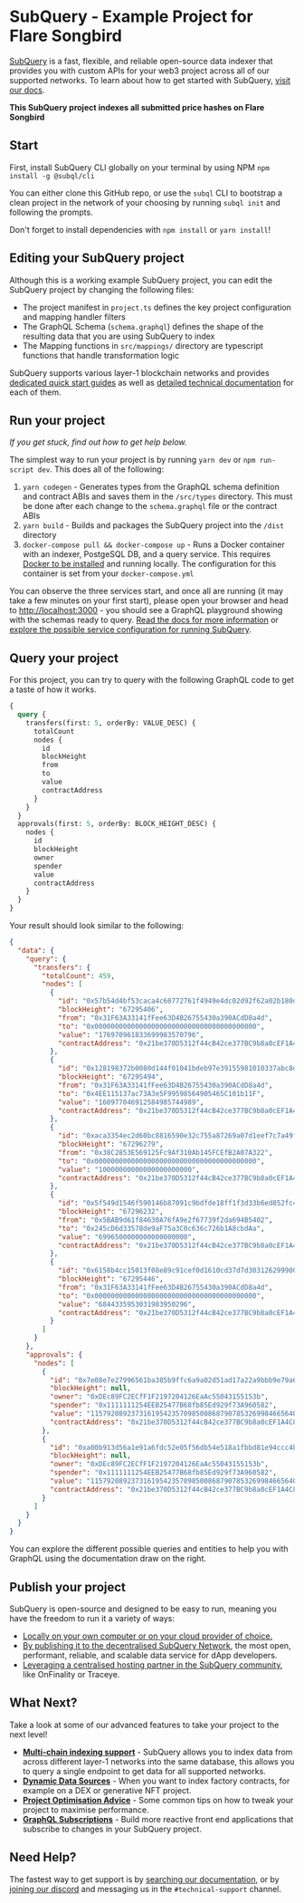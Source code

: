 # SubQuery - Example Project for Flare Songbird

[SubQuery](https://subquery.network) is a fast, flexible, and reliable open-source data indexer that provides you with custom APIs for your web3 project across all of our supported networks. To learn about how to get started with SubQuery, [visit our docs](https://academy.subquery.network).

**This SubQuery project indexes all submitted price hashes on Flare Songbird**

## Start

First, install SubQuery CLI globally on your terminal by using NPM `npm install -g @subql/cli`

You can either clone this GitHub repo, or use the `subql` CLI to bootstrap a clean project in the network of your choosing by running `subql init` and following the prompts.

Don't forget to install dependencies with `npm install` or `yarn install`!

## Editing your SubQuery project

Although this is a working example SubQuery project, you can edit the SubQuery project by changing the following files:

- The project manifest in `project.ts` defines the key project configuration and mapping handler filters
- The GraphQL Schema (`schema.graphql`) defines the shape of the resulting data that you are using SubQuery to index
- The Mapping functions in `src/mappings/` directory are typescript functions that handle transformation logic

SubQuery supports various layer-1 blockchain networks and provides [dedicated quick start guides](https://academy.subquery.network/quickstart/quickstart.html) as well as [detailed technical documentation](https://academy.subquery.network/build/introduction.html) for each of them.

## Run your project

_If you get stuck, find out how to get help below._

The simplest way to run your project is by running `yarn dev` or `npm run-script dev`. This does all of the following:

1.  `yarn codegen` - Generates types from the GraphQL schema definition and contract ABIs and saves them in the `/src/types` directory. This must be done after each change to the `schema.graphql` file or the contract ABIs
2.  `yarn build` - Builds and packages the SubQuery project into the `/dist` directory
3.  `docker-compose pull && docker-compose up` - Runs a Docker container with an indexer, PostgeSQL DB, and a query service. This requires [Docker to be installed](https://docs.docker.com/engine/install) and running locally. The configuration for this container is set from your `docker-compose.yml`

You can observe the three services start, and once all are running (it may take a few minutes on your first start), please open your browser and head to [http://localhost:3000](http://localhost:3000) - you should see a GraphQL playground showing with the schemas ready to query. [Read the docs for more information](https://academy.subquery.network/run_publish/run.html) or [explore the possible service configuration for running SubQuery](https://academy.subquery.network/run_publish/references.html).

## Query your project

For this project, you can try to query with the following GraphQL code to get a taste of how it works.

```graphql
{
  query {
    transfers(first: 5, orderBy: VALUE_DESC) {
      totalCount
      nodes {
        id
        blockHeight
        from
        to
        value
        contractAddress
      }
    }
  }
  approvals(first: 5, orderBy: BLOCK_HEIGHT_DESC) {
    nodes {
      id
      blockHeight
      owner
      spender
      value
      contractAddress
    }
  }
}
```

Your result should look similar to the following:

```json
{
  "data": {
    "query": {
      "transfers": {
        "totalCount": 459,
        "nodes": [
          {
            "id": "0x57b54d4bf53caca4c60772761f4949e4dc02d92f62a02b180d5b382d50b7787d",
            "blockHeight": "67295406",
            "from": "0x31F63A33141fFee63D4B26755430a390ACdD8a4d",
            "to": "0x0000000000000000000000000000000000000000",
            "value": "176970961833699983570796",
            "contractAddress": "0x21be370D5312f44cB42ce377BC9b8a0cEF1A4C83"
          },
          {
            "id": "0x128198372b0080d144f01041bdeb97e39155981010337abc8dc18878727af227",
            "blockHeight": "67295494",
            "from": "0x31F63A33141fFee63D4B26755430a390ACdD8a4d",
            "to": "0x4EE115137ac73A3e5F99598564905465C101b11F",
            "value": "160977046912584985744989",
            "contractAddress": "0x21be370D5312f44cB42ce377BC9b8a0cEF1A4C83"
          },
          {
            "id": "0xaca3354ec2d60bc8816590e32c755a87269a07d1eef7c7a49f808d9d6aee9f18",
            "blockHeight": "67296279",
            "from": "0x38C2853E569125Fc9Af310Ab145FCEfB2A07A322",
            "to": "0x0000000000000000000000000000000000000000",
            "value": "10000000000000000000000",
            "contractAddress": "0x21be370D5312f44cB42ce377BC9b8a0cEF1A4C83"
          },
          {
            "id": "0x5f549d1546f590146b87091c9bdfde18ff1f3d33b6ed852fc454af810a4c0e32",
            "blockHeight": "67296232",
            "from": "0x5BAB9d61f84630A76fA9e2f67739f2da694B5402",
            "to": "0x245cD6d33578de9aF75a3C0c636c726b1A8cbdAa",
            "value": "6996500000000000000000",
            "contractAddress": "0x21be370D5312f44cB42ce377BC9b8a0cEF1A4C83"
          },
          {
            "id": "0x6158b4cc15013f08e89c91cef0d1610cd37d7d303126299900689790ecb8124e",
            "blockHeight": "67295446",
            "from": "0x31F63A33141fFee63D4B26755430a390ACdD8a4d",
            "to": "0x0000000000000000000000000000000000000000",
            "value": "6844335953031983950296",
            "contractAddress": "0x21be370D5312f44cB42ce377BC9b8a0cEF1A4C83"
          }
        ]
      }
    },
    "approvals": {
      "nodes": [
        {
          "id": "0x7e08e7e27996561ba385b9ffc6a9a02d51ad17a22a9bbb9e79a6ad059f269720",
          "blockHeight": null,
          "owner": "0xDEc89FC2ECfF1F2197204126EaAc55043155153b",
          "spender": "0x1111111254EEB25477B68fb85Ed929f73A960582",
          "value": "115792089237316195423570985008687907853269984665640564039457584007913129639935",
          "contractAddress": "0x21be370D5312f44cB42ce377BC9b8a0cEF1A4C83"
        },
        {
          "id": "0xa00b913d56a1e91a6fdc52e05f56db54e518a1fbbd81e94ccc4b0d3521c72c53",
          "blockHeight": null,
          "owner": "0xDEc89FC2ECfF1F2197204126EaAc55043155153b",
          "spender": "0x1111111254EEB25477B68fb85Ed929f73A960582",
          "value": "115792089237316195423570985008687907853269984665640564039457584007913129639935",
          "contractAddress": "0x21be370D5312f44cB42ce377BC9b8a0cEF1A4C83"
        }
      ]
    }
  }
}
```

You can explore the different possible queries and entities to help you with GraphQL using the documentation draw on the right.

## Publish your project

SubQuery is open-source and designed to be easy to run, meaning you have the freedom to run it a variety of ways:

- [Locally on your own computer or on your cloud provider of choice.](https://academy.subquery.network/indexer/run_publish/introduction.html#locally-run-it-yourself)
- [By publishing it to the decentralised SubQuery Network](https://academy.subquery.network/indexer/run_publish/introduction.html#publish-to-the-subquery-network), the most open, performant, reliable, and scalable data service for dApp developers.
- [Leveraging a centralised hosting partner in the SubQuery community](https://academy.subquery.network/indexer/run_publish/introduction.html#other-hosting-providers-in-the-subquery-community), like OnFinality or Traceye.

## What Next?

Take a look at some of our advanced features to take your project to the next level!

- [**Multi-chain indexing support**](https://academy.subquery.network/build/multi-chain.html) - SubQuery allows you to index data from across different layer-1 networks into the same database, this allows you to query a single endpoint to get data for all supported networks.
- [**Dynamic Data Sources**](https://academy.subquery.network/build/dynamicdatasources.html) - When you want to index factory contracts, for example on a DEX or generative NFT project.
- [**Project Optimisation Advice**](https://academy.subquery.network/build/optimisation.html) - Some common tips on how to tweak your project to maximise performance.
- [**GraphQL Subscriptions**](https://academy.subquery.network/run_publish/subscription.html) - Build more reactive front end applications that subscribe to changes in your SubQuery project.

## Need Help?

The fastest way to get support is by [searching our documentation](https://academy.subquery.network), or by [joining our discord](https://discord.com/invite/subquery) and messaging us in the `#technical-support` channel.
